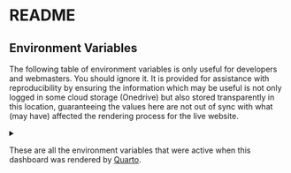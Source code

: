 # README


## **Environment Variables**

The following table of environment variables is only useful for
developers and webmasters. You should ignore it. It is provided for
assistance with reproducibility by ensuring the information which may be
useful is not only logged in some cloud storage (Onedrive) but also
stored transparently in this location, guaranteeing the values here are
not out of sync with what (may have) affected the rendering process for
the live website.

<details>

<summary>

These are all the environment variables that were active when this
dashboard was rendered by [Quarto](https://quarto.org/).
</summary>

This document was prepared with Quarto CLI 1.8.21.

    Warning: package 'knitr' was built under R version 4.4.3

    Warning: package 'tibble' was built under R version 4.4.3

    Warning: package 'dplyr' was built under R version 4.4.3

| VARIABLE                 | VALUE      |
|:-------------------------|:-----------|
| DATE_BY_NAME_LIST        | 2025-07-01 |
| DATE_HMIS_EXTRACT        | 2025-07-01 |
| DATE_DASHBOARD_PUBLISHED | 2025-07-01 |
| DASHBOARD_LOGGING_DIR    | NA         |
| QUARTO_PROFILE           |            |
| QUARTO_CUSTOM_OUTPUT_DIR | NA         |

Variables which might affect the rendering process, but which private
values, are listed in this second table.

| VARIABLE      | SET  |
|:--------------|:-----|
| ECHO_SECRET_F | TRUE |
| ECHO_SECRET_D | TRUE |

<details>

